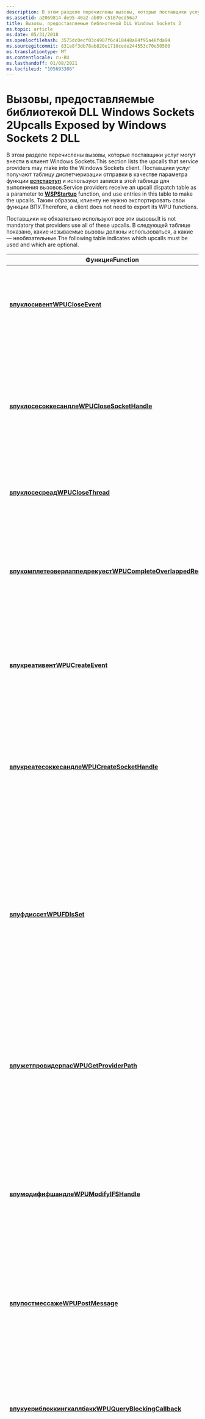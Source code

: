 ```yaml
---
description: В этом разделе перечислены вызовы, которые поставщики услуг могут внести в клиент Windows Sockets.
ms.assetid: a2069814-de95-40a2-ab09-c5187ecd56a7
title: Вызовы, предоставляемые библиотекой DLL Windows Sockets 2
ms.topic: article
ms.date: 05/31/2018
ms.openlocfilehash: 3575dc0ecf03c4907f6c418448a84f95a48fda94
ms.sourcegitcommit: 831e8f3db78ab820e1710cede244553c70e50500
ms.translationtype: MT
ms.contentlocale: ru-RU
ms.lasthandoff: 01/08/2021
ms.locfileid: "105693386"
---
```

# <a name="upcalls-exposed-by-windows-sockets-2-dll"></a><span data-ttu-id="80536-103">Вызовы, предоставляемые библиотекой DLL Windows Sockets 2</span><span class="sxs-lookup"><span data-stu-id="80536-103">Upcalls Exposed by Windows Sockets 2 DLL</span></span>

<span data-ttu-id="80536-104">В этом разделе перечислены вызовы, которые поставщики услуг могут внести в клиент Windows Sockets.</span><span class="sxs-lookup"><span data-stu-id="80536-104">This section lists the upcalls that service providers may make into the Windows Sockets client.</span></span> <span data-ttu-id="80536-105">Поставщики услуг получают таблицу диспетчеризации отправки в качестве параметра функции [**вспстартуп**](/windows/desktop/api/Ws2spi/nf-ws2spi-wspstartup) и используют записи в этой таблице для выполнения вызовов.</span><span class="sxs-lookup"><span data-stu-id="80536-105">Service providers receive an upcall dispatch table as a parameter to [**WSPStartup**](/windows/desktop/api/Ws2spi/nf-ws2spi-wspstartup) function, and use entries in this table to make the upcalls.</span></span> <span data-ttu-id="80536-106">Таким образом, клиенту не нужно экспортировать свои функции ВПУ.</span><span class="sxs-lookup"><span data-stu-id="80536-106">Therefore, a client does not need to export its WPU functions.</span></span>

<span data-ttu-id="80536-107">Поставщики не обязательно используют все эти вызовы.</span><span class="sxs-lookup"><span data-stu-id="80536-107">It is not mandatory that providers use all of these upcalls.</span></span> <span data-ttu-id="80536-108">В следующей таблице показано, какие исзываемые вызовы должны использоваться, а какие — необязательные.</span><span class="sxs-lookup"><span data-stu-id="80536-108">The following table indicates which upcalls must be used and which are optional.</span></span>

| <span data-ttu-id="80536-109">Функция</span><span class="sxs-lookup"><span data-stu-id="80536-109">Function</span></span>                                                               | <span data-ttu-id="80536-110">Описание</span><span class="sxs-lookup"><span data-stu-id="80536-110">Description</span></span>                                                                                                              | <span data-ttu-id="80536-111">Состояние</span><span class="sxs-lookup"><span data-stu-id="80536-111">Status</span></span>                         | <span data-ttu-id="80536-112">Значение</span><span class="sxs-lookup"><span data-stu-id="80536-112">Meaning</span></span>                                                                                                                                                                          |
|------------------------------------------------------------------------|--------------------------------------------------------------------------------------------------------------------------|--------------------------------|----------------------------------------------------------------------------------------------------------------------------------------------------------------------------------|
| [<span data-ttu-id="80536-113">**впуклосивент**</span><span class="sxs-lookup"><span data-stu-id="80536-113">**WPUCloseEvent**</span></span>](/windows/desktop/api/Ws2spi/nf-ws2spi-wpucloseevent)                               | <span data-ttu-id="80536-114">Закрывает открытый обработчик объекта события.</span><span class="sxs-lookup"><span data-stu-id="80536-114">Closes an open event object handle.</span></span>                                                                                      | <span data-ttu-id="80536-115">Необязательный элемент.</span><span class="sxs-lookup"><span data-stu-id="80536-115">Optional.</span></span>                      | <span data-ttu-id="80536-116">Вместо этого поставщик может использовать соответствующий вызов Windows.</span><span class="sxs-lookup"><span data-stu-id="80536-116">The provider may use an an appropriate Windows call instead.</span></span>                                                                                                                     |
| [<span data-ttu-id="80536-117">**впуклосесоккесандле**</span><span class="sxs-lookup"><span data-stu-id="80536-117">**WPUCloseSocketHandle**</span></span>](/windows/desktop/api/Ws2spi/nf-ws2spi-wpuclosesockethandle)                 | <span data-ttu-id="80536-118">Закрывает маркер сокета, выделенный библиотекой DLL Windows Sockets.</span><span class="sxs-lookup"><span data-stu-id="80536-118">Closes a socket handle allocated by the Windows Sockets DLL.</span></span>                                                             | <span data-ttu-id="80536-119">Обязательный.</span><span class="sxs-lookup"><span data-stu-id="80536-119">Required.</span></span>                      | <span data-ttu-id="80536-120">32.dll Ws2 \_ необходимо запрашивать и (или) изменять внутренние сведения о состоянии, связанные с маркером сокета.</span><span class="sxs-lookup"><span data-stu-id="80536-120">The Ws2\_32.dll needs to query and/or modify internal state information associated with the socket handle.</span></span>                                                                       |
| [<span data-ttu-id="80536-121">**впуклосесреад**</span><span class="sxs-lookup"><span data-stu-id="80536-121">**WPUCloseThread**</span></span>](/windows/desktop/api/Ws2spi/nf-ws2spi-wpuclosethread)                             | <span data-ttu-id="80536-122">Закрывает идентификатор потока для внутреннего потока службы.</span><span class="sxs-lookup"><span data-stu-id="80536-122">Closes a thread ID for an internal service thread.</span></span>                                                                       |                                |                                                                                                                                                                                  |
| [<span data-ttu-id="80536-123">**впукомплетеоверлаппедрекуест**</span><span class="sxs-lookup"><span data-stu-id="80536-123">**WPUCompleteOverlappedRequest**</span></span>](/windows/desktop/api/Ws2spi/nf-ws2spi-wpucompleteoverlappedrequest) | <span data-ttu-id="80536-124">Предоставляет уведомление о завершении ввода-вывода с перекрытием, когда механизмом завершения является что-то отличное от режима пользователя APC.</span><span class="sxs-lookup"><span data-stu-id="80536-124">Delivers overlapped I/O completion notification where the completion mechanism is something other than user mode APC.</span></span>    |                                |                                                                                                                                                                                  |
| [<span data-ttu-id="80536-125">**впукреативент**</span><span class="sxs-lookup"><span data-stu-id="80536-125">**WPUCreateEvent**</span></span>](/windows/desktop/api/Ws2spi/nf-ws2spi-wpucreateevent)                             | <span data-ttu-id="80536-126">Создает новый объект события.</span><span class="sxs-lookup"><span data-stu-id="80536-126">Creates a new event object.</span></span>                                                                                              | <span data-ttu-id="80536-127">Необязательный элемент.</span><span class="sxs-lookup"><span data-stu-id="80536-127">Optional.</span></span>                      | <span data-ttu-id="80536-128">Вместо этого поставщик может использовать соответствующий вызов Windows.</span><span class="sxs-lookup"><span data-stu-id="80536-128">The provider may use an appropriate Windows call instead.</span></span>                                                                                                                        |
| [<span data-ttu-id="80536-129">**впукреатесоккесандле**</span><span class="sxs-lookup"><span data-stu-id="80536-129">**WPUCreateSocketHandle**</span></span>](/windows/desktop/api/Ws2spi/nf-ws2spi-wpucreatesockethandle)               | <span data-ttu-id="80536-130">Создает новый маркер сокета для поставщиков Нонифс.</span><span class="sxs-lookup"><span data-stu-id="80536-130">Creates a new socket handle for nonIFS providers.</span></span>                                                                        | <span data-ttu-id="80536-131">Требуется для поставщиков Нонифс.</span><span class="sxs-lookup"><span data-stu-id="80536-131">Required for nonIFS providers.</span></span> | <span data-ttu-id="80536-132">32.dll Ws2 \_ необходимо запрашивать и (или) изменять внутренние сведения о состоянии, связанные с маркером сокета.</span><span class="sxs-lookup"><span data-stu-id="80536-132">The Ws2\_32.dll needs to query and/or modify internal state information associated with the socket handle.</span></span>                                                                       |
| [<span data-ttu-id="80536-133">**впуфдиссет**</span><span class="sxs-lookup"><span data-stu-id="80536-133">**WPUFDIsSet**</span></span>](/windows/desktop/api/Ws2spi/nf-ws2spi-wpufdisset)                                     | <span data-ttu-id="80536-134">Проверяет членство указанного маркера сокета.</span><span class="sxs-lookup"><span data-stu-id="80536-134">Checks the membership of the specified socket handle.</span></span>                                                                    | <span data-ttu-id="80536-135">Необязательный элемент.</span><span class="sxs-lookup"><span data-stu-id="80536-135">Optional.</span></span>                      | <span data-ttu-id="80536-136">Это просто удобная функция, которая знает, как проанализировать [**структуру \_ наборов**](/windows/desktop/api/winsock/nf-winsock-fd_set) .</span><span class="sxs-lookup"><span data-stu-id="80536-136">This is just a convenience function that knows how to dig through [**fd\_set**](/windows/desktop/api/winsock/nf-winsock-fd_set) structures.</span></span> <span data-ttu-id="80536-137">В любом случае поставщику может потребоваться подробное изучение этих структур.</span><span class="sxs-lookup"><span data-stu-id="80536-137">A provider may need to dig through these structures explicitly anyway.</span></span> |
| [<span data-ttu-id="80536-138">**впужетпровидерпас**</span><span class="sxs-lookup"><span data-stu-id="80536-138">**WPUGetProviderPath**</span></span>](/windows/desktop/api/Ws2spi/nf-ws2spi-wpugetproviderpath)                     | <span data-ttu-id="80536-139">Извлекает путь к библиотеке DLL для указанного поставщика.</span><span class="sxs-lookup"><span data-stu-id="80536-139">Retrieves the DLL path for the specified provider.</span></span>                                                                       | <span data-ttu-id="80536-140">Обязательный.</span><span class="sxs-lookup"><span data-stu-id="80536-140">Required.</span></span>                      | <span data-ttu-id="80536-141">Только32.dll Ws2 \_ будет иметь представление о том, где был установлен смежный уровень протокола (возможно, от другого поставщика).</span><span class="sxs-lookup"><span data-stu-id="80536-141">Only the Ws2\_32.dll would know where an adjacent protocol layer (potentially from another vendor) has been installed.</span></span>                                                           |
| [<span data-ttu-id="80536-142">**впумодифифшандле**</span><span class="sxs-lookup"><span data-stu-id="80536-142">**WPUModifyIFSHandle**</span></span>](/windows/desktop/api/Ws2spi/nf-ws2spi-wpumodifyifshandle)                     | <span data-ttu-id="80536-143">Получает (возможно) измененный обработчик IFS из библиотеки DLL Windows Sockets.</span><span class="sxs-lookup"><span data-stu-id="80536-143">Receives a (possibly) modified IFS handle from the Windows Sockets DLL.</span></span>                                                  | <span data-ttu-id="80536-144">Требуется для поставщиков IFS.</span><span class="sxs-lookup"><span data-stu-id="80536-144">Required for IFS providers.</span></span>    | <span data-ttu-id="80536-145">32.dll Ws2 \_ необходимо запрашивать и (или) изменять внутренние сведения о состоянии, связанные с маркером сокета.</span><span class="sxs-lookup"><span data-stu-id="80536-145">The Ws2\_32.dll needs to query and/or modify internal state information associated with the socket handle.</span></span>                                                                       |
| [<span data-ttu-id="80536-146">**впупостмессаже**</span><span class="sxs-lookup"><span data-stu-id="80536-146">**WPUPostMessage**</span></span>](/windows/desktop/api/Ws2spi/nf-ws2spi-wpupostmessage)                             | <span data-ttu-id="80536-147">Выполняет стандартную функцию [**посообщений**](/windows/win32/api/winuser/nf-winuser-postmessagea) , так как поддерживает обратную совместимость.</span><span class="sxs-lookup"><span data-stu-id="80536-147">Performs the standard [**PostMessage**](/windows/win32/api/winuser/nf-winuser-postmessagea) function in a way that maintains backward compatibility.</span></span> | <span data-ttu-id="80536-148">Обязательный.</span><span class="sxs-lookup"><span data-stu-id="80536-148">Required.</span></span>                      | <span data-ttu-id="80536-149">Только Windows 2000 и Windows NT.</span><span class="sxs-lookup"><span data-stu-id="80536-149">Windows 2000 and Windows NT only.</span></span> <span data-ttu-id="80536-150">Windows 95 разрешает сообщение POST из режима ядра.</span><span class="sxs-lookup"><span data-stu-id="80536-150">Windows 95 allows post message from kernel mode.</span></span>                                                                                               |
| [<span data-ttu-id="80536-151">**впукуериблоккингкаллбакк**</span><span class="sxs-lookup"><span data-stu-id="80536-151">**WPUQueryBlockingCallback**</span></span>](/windows/desktop/api/Ws2spi/nf-ws2spi-wpuqueryblockingcallback)         | <span data-ttu-id="80536-152">Возвращает указатель на блокирующую функцию-ловушку потока.</span><span class="sxs-lookup"><span data-stu-id="80536-152">Returns a pointer to a thread's blocking hook function.</span></span>                                                                  | <span data-ttu-id="80536-153">Обязательный.</span><span class="sxs-lookup"><span data-stu-id="80536-153">Required.</span></span>                      | <span data-ttu-id="80536-154">Соответствующие функции Windows отсутствуют.</span><span class="sxs-lookup"><span data-stu-id="80536-154">There is no corresponding Windows functionality.</span></span> <span data-ttu-id="80536-155">Только32.dll Ws2 \_ содержит сведения для выполнения этой задачи.</span><span class="sxs-lookup"><span data-stu-id="80536-155">Only the Ws2\_32.dll has the information to accomplish this.</span></span>                                                                    |
| [<span data-ttu-id="80536-156">**впукуерисоккесандлеконтекст**</span><span class="sxs-lookup"><span data-stu-id="80536-156">**WPUQuerySocketHandleContext**</span></span>](/windows/desktop/api/Ws2spi/nf-ws2spi-wpuquerysockethandlecontext)   | <span data-ttu-id="80536-157">Возвращает значение контекста сокета (только поставщики Нонифс).</span><span class="sxs-lookup"><span data-stu-id="80536-157">Gets a socket's context value (nonIFS providers only).</span></span>                                                                   | <span data-ttu-id="80536-158">Требуется для поставщиков Нонифс.</span><span class="sxs-lookup"><span data-stu-id="80536-158">Required for nonIFS providers.</span></span> | <span data-ttu-id="80536-159">32.dll Ws2 \_ необходимо запрашивать и (или) изменять внутренние сведения о состоянии, связанные с маркером сокета.</span><span class="sxs-lookup"><span data-stu-id="80536-159">The Ws2\_32.dll needs to query and/or modify internal state information associated with the socket handle.</span></span>                                                                       |
| [<span data-ttu-id="80536-160">**впукуеуеапк**</span><span class="sxs-lookup"><span data-stu-id="80536-160">**WPUQueueApc**</span></span>](/windows/desktop/api/Ws2spi/nf-ws2spi-wpuqueueapc)                                   | <span data-ttu-id="80536-161">Помещает в очередь значение APC пользовательского режима для указанного потока.</span><span class="sxs-lookup"><span data-stu-id="80536-161">Queues a user-mode APC to the specified thread.</span></span>                                                                          | <span data-ttu-id="80536-162">Необязательный элемент.</span><span class="sxs-lookup"><span data-stu-id="80536-162">Optional.</span></span>                      | <span data-ttu-id="80536-163">Также можно использовать [**куеуеусерапк**](/windows/win32/api/processthreadsapi/nf-processthreadsapi-queueuserapc) .</span><span class="sxs-lookup"><span data-stu-id="80536-163">The [**QueueUserApc**](/windows/win32/api/processthreadsapi/nf-processthreadsapi-queueuserapc) may also be used.</span></span>                                                                                                                      |
| [<span data-ttu-id="80536-164">**впуресетевент**</span><span class="sxs-lookup"><span data-stu-id="80536-164">**WPUResetEvent**</span></span>](/windows/desktop/api/Ws2spi/nf-ws2spi-wpuresetevent)                               | <span data-ttu-id="80536-165">Сбрасывает объект события.</span><span class="sxs-lookup"><span data-stu-id="80536-165">Resets an event object.</span></span>                                                                                                  | <span data-ttu-id="80536-166">Необязательный элемент.</span><span class="sxs-lookup"><span data-stu-id="80536-166">Optional.</span></span>                      | <span data-ttu-id="80536-167">Вместо этого поставщик может использовать соответствующий вызов Windows.</span><span class="sxs-lookup"><span data-stu-id="80536-167">The provider may use an appropriate Windows call instead.</span></span>                                                                                                                        |
| [<span data-ttu-id="80536-168">**впусетевент**</span><span class="sxs-lookup"><span data-stu-id="80536-168">**WPUSetEvent**</span></span>](/windows/desktop/api/Ws2spi/nf-ws2spi-wpusetevent)                                   | <span data-ttu-id="80536-169">Задает объект события.</span><span class="sxs-lookup"><span data-stu-id="80536-169">Sets an event object.</span></span>                                                                                                    | <span data-ttu-id="80536-170">Необязательный элемент.</span><span class="sxs-lookup"><span data-stu-id="80536-170">Optional.</span></span>                      | <span data-ttu-id="80536-171">Вместо этого поставщик может использовать соответствующий вызов Windows.</span><span class="sxs-lookup"><span data-stu-id="80536-171">The provider may use an appropriate Windows call instead.</span></span>                                                                                                                        |



 

 

 
